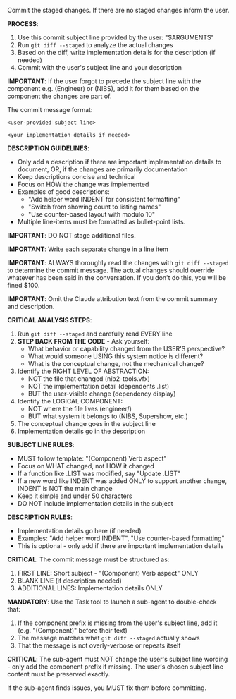 Commit the staged changes.  If there are no staged changes inform the user.

**PROCESS**:
1. Use this commit subject line provided by the user: "$ARGUMENTS"
2. Run `git diff --staged` to analyze the actual changes
3. Based on the diff, write implementation details for the description (if needed)
4. Commit with the user's subject line and your description

**IMPORTANT**: If the user forgot to precede the subject line with the component e.g. (Engineer) or (NIBS), add it for them based on the component the changes are part of.

The commit message format:
```
<user-provided subject line>

<your implementation details if needed>
```

**DESCRIPTION GUIDELINES**:
- Only add a description if there are important implementation details to document, OR, if the changes are primarily documentation
- Keep descriptions concise and technical
- Focus on HOW the change was implemented
- Examples of good descriptions:
  - "Add helper word INDENT for consistent formatting"
  - "Switch from showing count to listing names"
  - "Use counter-based layout with modulo 10"
- Multiple line-items must be formatted as bullet-point lists.

**IMPORTANT**: DO NOT stage additional files.

**IMPORTANT**: Write each separate change in a line item

**IMPORTANT**: ALWAYS thoroughly read the changes with `git diff --staged` to determine the commit message.  The actual changes should override whatever has been said in the conversation.  If you don't do this, you will be fined $100.

**IMPORTANT**: Omit the Claude attribution text from the commit summary and description.

**CRITICAL ANALYSIS STEPS**:
1. Run `git diff --staged` and carefully read EVERY line
2. **STEP BACK FROM THE CODE** - Ask yourself:
   - What behavior or capability changed from the USER'S perspective?
   - What would someone USING this system notice is different?
   - What is the conceptual change, not the mechanical change?
3. Identify the RIGHT LEVEL OF ABSTRACTION:
   - NOT the file that changed (nib2-tools.vfx)
   - NOT the implementation detail (dependents .list)
   - BUT the user-visible change (dependency display)
4. Identify the LOGICAL COMPONENT:
   - NOT where the file lives (engineer/)
   - BUT what system it belongs to (NIBS, Supershow, etc.)
5. The conceptual change goes in the subject line
6. Implementation details go in the description

**SUBJECT LINE RULES**:
- MUST follow template: "(Component) Verb aspect"
- Focus on WHAT changed, not HOW it changed
- If a function like .LIST was modified, say "Update .LIST"
- If a new word like INDENT was added ONLY to support another change, INDENT is NOT the main change
- Keep it simple and under 50 characters
- DO NOT include implementation details in the subject

**DESCRIPTION RULES**:
- Implementation details go here (if needed)
- Examples: "Add helper word INDENT", "Use counter-based formatting"
- This is optional - only add if there are important implementation details

**CRITICAL**: The commit message must be structured as:
1. FIRST LINE: Short subject - "(Component) Verb aspect" ONLY
2. BLANK LINE (if description needed)
3. ADDITIONAL LINES: Implementation details ONLY

**MANDATORY**: Use the Task tool to launch a sub-agent to double-check that:
1. If the component prefix is missing from the user's subject line, add it (e.g. "(Component)" before their text)
2. The message matches what `git diff --staged` actually shows
3. That the message is not overly-verbose or repeats itself

**CRITICAL**: The sub-agent must NOT change the user's subject line wording - only add the component prefix if missing. The user's chosen subject line content must be preserved exactly.

If the sub-agent finds issues, you MUST fix them before committing.